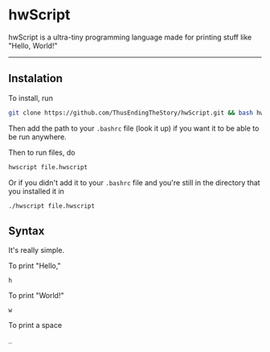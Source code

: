 # hwScript
hwScript is a ultra-tiny programming language made for printing stuff like "Hello, World!"

---

## Instalation

To install, run
```bash
git clone https://github.com/ThusEndingTheStory/hwScript.git && bash hwScript/init.sh
```

Then add the path to your `.bashrc` file (look it up) if you want it to be able to be run anywhere.

Then to run files, do
```bash
hwscript file.hwscript
```

Or if you didn't add it to your `.bashrc` file and you're still in the directory that you installed it in
```bash
./hwscript file.hwscript
```

## Syntax

It's really simple.

To print "Hello,"
```hwscript
h
```

To print "World!"
```hwscript
w
```

To print a space
```hwscript
_
```

